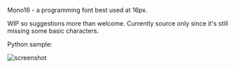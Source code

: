 Mono16 - a programming font best used at 16px.

WIP so suggestions more than welcome. Currently source only since it's still missing some basic characters.


Python sample:

![screenshot](http://i.imgur.com/zrCS006.png)
